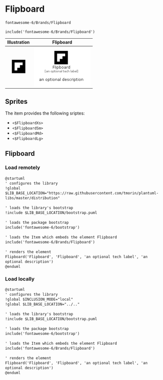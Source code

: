 # Flipboard


```text
fontawesome-6/Brands/Flipboard
```

```text
include('fontawesome-6/Brands/Flipboard')
```



| Illustration | Flipboard |
| :---: | :---: |
| ![illustration for Illustration](../../fontawesome-6/Brands/Flipboard.png) | ![illustration for Flipboard](../../fontawesome-6/Brands/Flipboard.Local.png) |



## Sprites
The item provides the following sriptes:

- `<$FlipboardXs>`
- `<$FlipboardSm>`
- `<$FlipboardMd>`
- `<$FlipboardLg>`





## Flipboard

### Load remotely
```plantuml
@startuml
' configures the library
!global $LIB_BASE_LOCATION="https://raw.githubusercontent.com/tmorin/plantuml-libs/master/distribution"

' loads the library's bootstrap
!include $LIB_BASE_LOCATION/bootstrap.puml

' loads the package bootstrap
include('fontawesome-6/bootstrap')

' loads the Item which embeds the element Flipboard
include('fontawesome-6/Brands/Flipboard')

' renders the element
Flipboard('Flipboard', 'Flipboard', 'an optional tech label', 'an optional description')
@enduml
```

### Load locally
```plantuml
@startuml
' configures the library
!global $INCLUSION_MODE="local"
!global $LIB_BASE_LOCATION="../.."

' loads the library's bootstrap
!include $LIB_BASE_LOCATION/bootstrap.puml

' loads the package bootstrap
include('fontawesome-6/bootstrap')

' loads the Item which embeds the element Flipboard
include('fontawesome-6/Brands/Flipboard')

' renders the element
Flipboard('Flipboard', 'Flipboard', 'an optional tech label', 'an optional description')
@enduml
```

